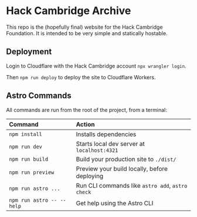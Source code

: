 # Hack Cambridge Archive

This repo is the (hopefully final) website for the Hack Cambridge Foundation. It is intended to be very simple and statically hostable.

## Deployment

Login to Cloudflare with the Hack Cambridge account `npx wrangler login`.

Then `npm run deploy` to deploy the site to Cloudflare Workers.

## Astro Commands

All commands are run from the root of the project, from a terminal:

| Command                   | Action                                           |
| :------------------------ | :----------------------------------------------- |
| `npm install`             | Installs dependencies                            |
| `npm run dev`             | Starts local dev server at `localhost:4321`      |
| `npm run build`           | Build your production site to `./dist/`          |
| `npm run preview`         | Preview your build locally, before deploying     |
| `npm run astro ...`       | Run CLI commands like `astro add`, `astro check` |
| `npm run astro -- --help` | Get help using the Astro CLI                     |

